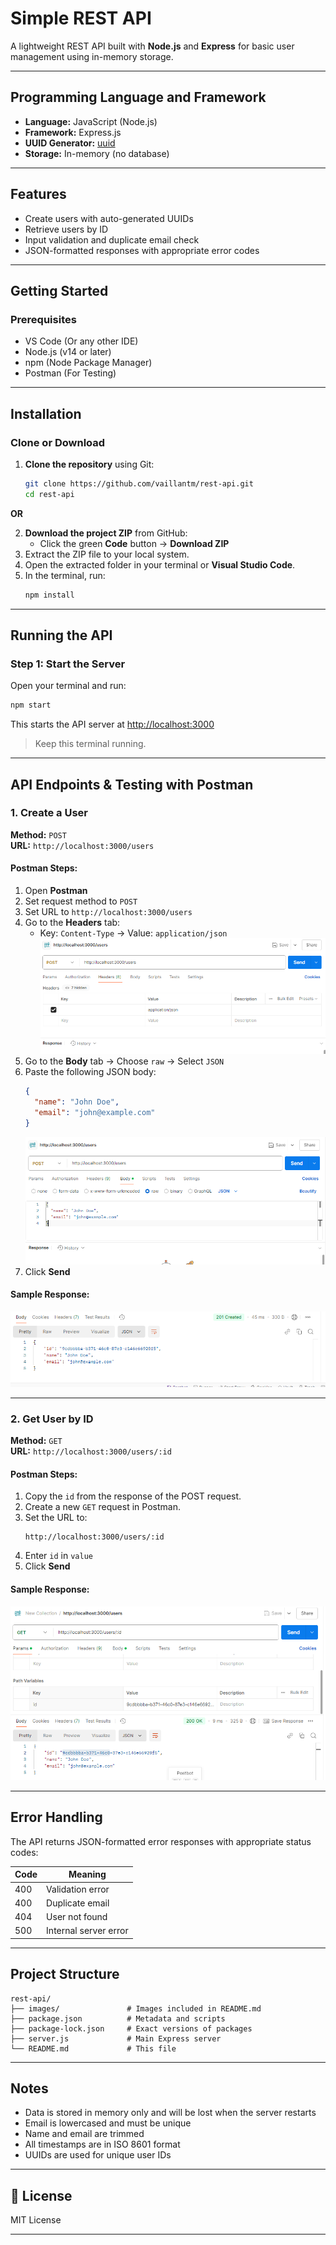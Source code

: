 # Simple REST API
A lightweight REST API built with **Node.js** and **Express** for basic user management using in-memory storage.

---

##  Programming Language and Framework
- **Language:** JavaScript (Node.js)  
- **Framework:** Express.js  
- **UUID Generator:** [uuid](https://www.npmjs.com/package/uuid)  
- **Storage:** In-memory (no database)  

---

##  Features
- Create users with auto-generated UUIDs  
- Retrieve users by ID  
- Input validation and duplicate email check  
- JSON-formatted responses with appropriate error codes  

---

## Getting Started
###  Prerequisites
- VS Code (Or any other IDE)  
- Node.js (v14 or later)  
- npm (Node Package Manager)  
- Postman (For Testing)  

---

##  Installation
### Clone or Download
1. **Clone the repository** using Git:  
   ```bash
   git clone https://github.com/vaillantm/rest-api.git
   cd rest-api
   ```
   
**OR**

2. **Download the project ZIP** from GitHub:
   * Click the green **Code** button → **Download ZIP**
3. Extract the ZIP file to your local system.
4. Open the extracted folder in your terminal or **Visual Studio Code**.
5. In the terminal, run:
   ```bash
   npm install
   ```

---

##  Running the API
### Step 1: Start the Server
Open your terminal and run:
```bash
npm start
```
This starts the API server at [http://localhost:3000](http://localhost:3000)
>  Keep this terminal running.

---

## API Endpoints & Testing with Postman
### 1. Create a User
**Method:** `POST`  
**URL:** `http://localhost:3000/users`

####  Postman Steps:
1. Open **Postman**
2. Set request method to `POST`
3. Set URL to `http://localhost:3000/users`
4. Go to the **Headers** tab:
   * Key: `Content-Type` → Value: `application/json`
     ![alt text](images/image.png)
5. Go to the **Body** tab → Choose `raw` → Select `JSON`
6. Paste the following JSON body:
   ```json
   {
     "name": "John Doe",
     "email": "john@example.com"
   }
   ```
   ![alt text](images/image-1.png)
7. Click **Send**

####  Sample Response:
![alt text](images/image-2.png)

---

### 2. Get User by ID
**Method:** `GET`  
**URL:** `http://localhost:3000/users/:id`

####  Postman Steps:
1. Copy the `id` from the response of the POST request.
2. Create a new `GET` request in Postman.
3. Set the URL to:
   ```
   http://localhost:3000/users/:id
   ```
4. Enter `id` in `value`
5. Click **Send**

####  Sample Response:
![alt text](images/image-3.png)

---

##  Error Handling
The API returns JSON-formatted error responses with appropriate status codes:

| Code | Meaning               |
| ---- | --------------------- |
| 400  | Validation error      |
| 400  | Duplicate email       |
| 404  | User not found        |
| 500  | Internal server error |

---

##  Project Structure
```
rest-api/
├── images/               # Images included in README.md
├── package.json          # Metadata and scripts
├── package-lock.json     # Exact versions of packages
├── server.js             # Main Express server
└── README.md             # This file
```

---

##  Notes
* Data is stored in memory only and will be lost when the server restarts
* Email is lowercased and must be unique
* Name and email are trimmed
* All timestamps are in ISO 8601 format
* UUIDs are used for unique user IDs

---

## 🪪 License
MIT License

---

